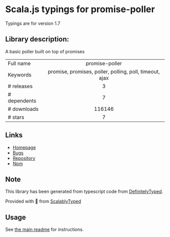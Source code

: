 
# Scala.js typings for promise-poller

Typings are for version 1.7

## Library description:
A basic poller built on top of promises

|                    |                 |
| ------------------ | :-------------: |
| Full name          | promise-poller |
| Keywords           | promise, promises, poller, polling, poll, timeout, ajax |
| # releases         | 3 |
| # dependents       | 7 |
| # downloads        | 116146 |
| # stars            | 7 |

## Links
- [Homepage](https://github.com/joeattardi/promise-poller)
- [Bugs](https://github.com/joeattardi/promise-poller/issues)
- [Repository](https://github.com/joeattardi/promise-poller)
- [Npm](https://www.npmjs.com/package/promise-poller)
    


## Note
This library has been generated from typescript code from [DefinitelyTyped](https://definitelytyped.org).

Provided with :purple_heart: from [ScalablyTyped](https://github.com/oyvindberg/ScalablyTyped)

## Usage
See [the main readme](../../readme.md) for instructions.


